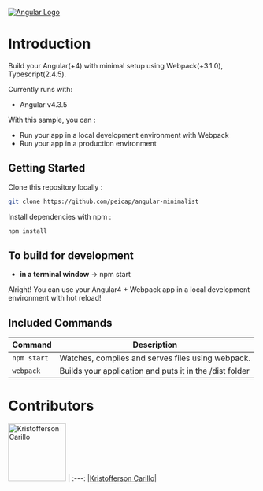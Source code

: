 [![Angular Logo](./logo-angular.jpg)](https://angular.io/)
# Introduction

Build your Angular(+4) with minimal setup using Webpack(+3.1.0), Typescript(2.4.5).  

Currently runs with:

- Angular v4.3.5

With this sample, you can :

- Run your app in a local development environment with Webpack
- Run your app in a production environment

## Getting Started

Clone this repository locally :

``` bash
git clone https://github.com/peicap/angular-minimalist
```

Install dependencies with npm :

``` bash
npm install
```

## To build for development

- **in a terminal window** -> npm start  

Alright! You can use your Angular4 + Webpack app in a local development environment with hot reload!
## Included Commands

|Command|Description|
|--|--|
|`npm start`| Watches, compiles and serves files using webpack. |
|`webpack`| Builds your application and puts it in the /dist folder|

# Contributors 

[<img alt="Kristofferson Carillo" src="https://avatars2.githubusercontent.com/u/20582092?v=4&s=400&u=4d7c7d2ddd5ffe8927934ccfa256bb80327c6b20" width="117">](https://github.com/maximegris) |
:---:
|[Kristofferson Carillo](https://github.com/peicap)|